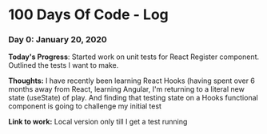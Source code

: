 # 100 Days Of Code - Log

### Day 0: January 20, 2020

**Today's Progress**: Started work on unit tests for React Register component. Outlined the tests I want to make.

**Thoughts:** I have recently been learning React Hooks (having spent over 6 months away from React, learning Angular, I'm returning to a literal new state (useState) of play. And finding that testing state on a Hooks functional component is going to challenge my initial test

**Link to work:** Local version only till I get a test running
